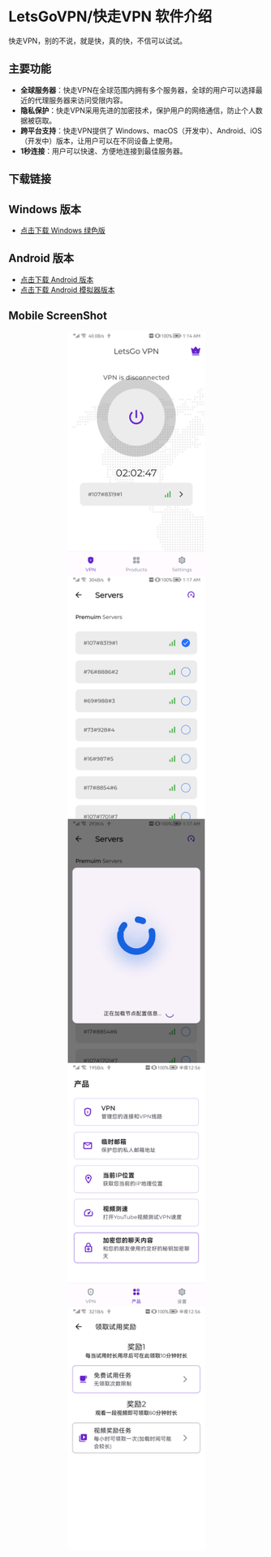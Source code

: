 # LetsGoVPN/快走VPN 软件介绍

快走VPN，别的不说，就是快，真的快，不信可以试试。

## 主要功能

- **全球服务器**：快走VPN在全球范围内拥有多个服务器，全球的用户可以选择最近的代理服务器来访问受限内容。
- **隐私保护**：快走VPN采用先进的加密技术，保护用户的网络通信，防止个人数据被窃取。
- **跨平台支持**：快走VPN提供了 Windows、macOS（开发中）、Android、iOS（开发中）版本，让用户可以在不同设备上使用。
- **1秒连接**：用户可以快速、方便地连接到最佳服务器。

## 下载链接

## Windows 版本
- [点击下载 Windows 绿色版](https://github.com/Pawdroid/LetsGoVPN/releases/download/1.0.1/windows-x86_64.zip)

## Android 版本
- [点击下载 Android 版本](https://github.com/Pawdroid/LetsGoVPN/releases/download/1.0.1/app-arm64-v8a-release.apk)
- [点击下载 Android 模拟器版本](https://github.com/Pawdroid/LetsGoVPN/releases/download/1.0.1/app-x86_64-release.apk)

## Mobile ScreenShot

<div  align="center">
  <img src="https://github.com/Pawdroid/LetsGoVPN/blob/main/static/test311.png?raw=true" width = "270" height = "480" alt="图片1" align=center />
  <img src="https://github.com/Pawdroid/LetsGoVPN/blob/main/static/test312.png?raw=true" width = "270" height = "480" alt="图片2" align=center />
</div>
<div  align="center">
  <img src="https://github.com/Pawdroid/LetsGoVPN/blob/main/static/test313.png?raw=true" width = "270" height = "480" alt="图片3" align=center />
  <img src="https://github.com/Pawdroid/LetsGoVPN/blob/main/static/test214.png?raw=true" width = "270" height = "480" alt="图片3" align=center />
</div>
<div  align="center">
  <img src="https://github.com/Pawdroid/LetsGoVPN/blob/main/static/test215.png?raw=true" width = "270" height = "480" alt="图片3" align=center />
</div>
